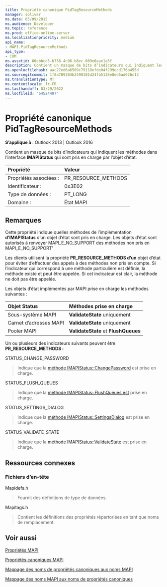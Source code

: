 ```yaml
---
title: Propriété canonique PidTagResourceMethods
manager: soliver
ms.date: 03/09/2015
ms.audience: Developer
ms.topic: reference
ms.prod: office-online-server
ms.localizationpriority: medium
api_name:
- MAPI.PidTagResourceMethods
api_type:
- COM
ms.assetid: 60ebbcd5-b758-4c96-b8ec-089e0aae1a5f
description: Contient un masque de bits d’indicateurs qui indiquent les méthodes dans l’interface IMAPIStatus qui sont pris en charge par l’objet d’état.
ms.openlocfilehash: aac27ed6a6569c79110efde04f299ecd176b455d
ms.sourcegitcommit: 1f8a789204b2498101d24fb5136e8ed6ad026c13
ms.translationtype: MT
ms.contentlocale: fr-FR
ms.lasthandoff: 03/29/2022
ms.locfileid: "64524497"
---
```

# <a name="pidtagresourcemethods-canonical-property"></a>Propriété canonique PidTagResourceMethods

  
  
**S’applique à** : Outlook 2013 | Outlook 2016 
  
Contient un masque de bits d’indicateurs qui indiquent les méthodes dans l’interface **IMAPIStatus** qui sont pris en charge par l’objet d’état. 
  
|Propriété |Valeur |
|:-----|:-----|
|Propriétés associées :  <br/> |PR_RESOURCE_METHODS  <br/> |
|Identificateur :  <br/> |0x3E02  <br/> |
|Type de données :  <br/> |PT_LONG  <br/> |
|Domaine :  <br/> |État MAPI  <br/> |
   
## <a name="remarks"></a>Remarques

Cette propriété indique quelles méthodes de l’implémentation **d’IMAPIStatus** d’un objet d’état sont pris en charge. Les objets d’état sont autorisés à renvoyer MAPI_E_NO_SUPPORT des méthodes non pris en MAPI_E_NO_SUPPORT' 
  
Les clients utilisent la propriété **PR_RESOURCE_METHODS d’un** objet d’état pour éviter d’effectuer des appels à des méthodes non pris en compte. Si l’indicateur qui correspond à une méthode particulière est définie, la méthode existe et peut être appelée. Si cet indicateur est clair, la méthode ne doit pas être appelée. 
  
Les objets d’état implémentés par MAPI prise en charge les méthodes suivantes :
  
|**Objet Status**|**Méthodes prise en charge**|
|:-----|:-----|
|Sous-système MAPI  <br/> |**ValidateState** uniquement  <br/> |
|Carnet d’adresses MAPI  <br/> |**ValidateState** uniquement  <br/> |
|Pooler MAPI  <br/> |**ValidateState** et **FlushQueues** <br/> |
   
Un ou plusieurs des indicateurs suivants peuvent être **PR_RESOURCE_METHODS :**
  
STATUS_CHANGE_PASSWORD 
  
> Indique que la [méthode IMAPIStatus::ChangePassword](imapistatus-changepassword.md) est prise en charge. 
    
STATUS_FLUSH_QUEUES 
  
> Indique que la [méthode IMAPIStatus::FlushQueues est](imapistatus-flushqueues.md) prise en charge. 
    
STATUS_SETTINGS_DIALOG 
  
> Indique que la [méthode IMAPIStatus::SettingsDialog](imapistatus-settingsdialog.md) est prise en charge. 
    
STATUS_VALIDATE_STATE 
  
> Indique que la [méthode IMAPIStatus::ValidateState](imapistatus-validatestate.md) est prise en charge. 
    
## <a name="related-resources"></a>Ressources connexes

### <a name="header-files"></a>Fichiers d’en-tête

Mapidefs.h
  
> Fournit des définitions de type de données.
    
Mapitags.h
  
> Contient les définitions des propriétés répertoriées en tant que noms de remplacement.
    
## <a name="see-also"></a>Voir aussi



[Propriétés MAPI](mapi-properties.md)
  
[Propriétés canoniques MAPI](mapi-canonical-properties.md)
  
[Mappage des noms de propriétés canoniques aux noms MAPI](mapping-canonical-property-names-to-mapi-names.md)
  
[Mappage des noms MAPI aux noms de propriétés canoniques](mapping-mapi-names-to-canonical-property-names.md)

